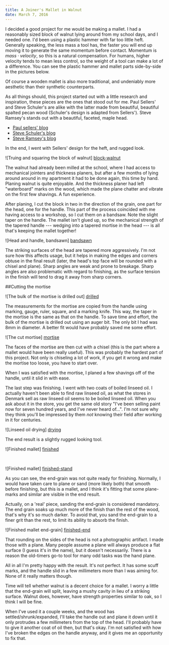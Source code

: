 ```yaml
---
title: A Joiner's Mallet in Walnut
date: March 7, 2016
---
```


I decided a good project for me would be making a mallet. I had a reasonably
sized block of walnut lying around from my school days, and I needed one. I'd
been using a plastic hammer with far too little heft. Generally speaking, the
less mass a tool has, the faster you will end up moving it to generate the same
momentum before contact. Momentum is $mass \cdot velocity$, so this is a natural
compensation. For humans, higher velocity tends to mean less control, so the
weight of a tool can make a lot of a difference.
You can see the plastic hammer and mallet parts side-by-side in the pictures
below.

Of course a wooden mallet is also more traditional, and undeniably more
aesthetic than their synthetic counterparts.

As all things should, this project started out with a little research and
inspiration, these pieces are the ones that stood out for me.
Paul Sellers' and Steve Schuler's are alike with the latter made from beautiful,
beautiful spalted pecan wood (Schuler's design is adapted from Sellers').
Steve Ramsey's stands out with a beautiful, faceted, maple head.

- [Paul sellers'
  blog](https://paulsellers.com/2015/01/the-mallet-making-video-is-on-youtube/)
- [Steve Schuler's blog](https://literaryworkshop.wordpress.com/2014/10/15/making-a-joiners-mallet/)
- [Steve Ramsey's
blog](http://woodworking.formeremortals.net/2012/06/make-a-wood-mallet/)

In the end, I went with Sellers' design for the heft, and rugged look.

![Truing and squaring the block of walnut] [block-walnut]

The walnut had already been milled at the school, where I had access to
mechanical jointers and thickness planers, but after a few months of lying
around around in my apartment it had to be done again, this time by hand.
Planing walnut is quite enjoyable. And the thickness planer had left
"waterboard" marks on the wood, which made the plane chatter and vibrate on the
first few shavings. A fun experience.

After planing, I cut the block in two in the direction of the grain, one part
for the head, one for the handle. This part of the process coincided with me
having access to a workshop, so I cut them on a bandsaw. Note the slight taper
on the handle. The mallet isn't glued up, so the mechanical strength of the
tapered handle --- wedging into a tapered mortise in the head --- is all that's
keeping the mallet together!

![Head and handle, bandsawn] [bandsawn]

The striking surfaces of the head are tapered more aggressively. I'm not sure how
this affects usage, but it helps in making the edges and
corners obtuse in the final result (later, the head's top face will be rounded
with a chisel and plane).
Sharp angles are weak and prone to breakage. Sharp angles  are also problematic
with regard to finishing, as the surface tension in the finish will tend to drag
it away from sharp corners.

##Cutting the mortise

![The bulk of the mortise is drilled out] [drilled]

The measurements for the mortise are copied from the handle using marking,
gauge, ruler, square, and a marking knife. This way, the taper in the mortise is
the same as that on the handle. To save time and effort, the bulk of the mortise
is drilled out using an auger bit. The only bit I had was 8mm in diameter. A
better fit would have probably saved me some effort.

![The cut mortise] [mortise]

The faces of the mortise are then cut with a chisel (this is the part where a
mallet would have been really useful). This was probably the hardest part of this
project. Not only is chiseling a lot of work, if you get it wrong and make the
mortise too loose, you have to start over.

When I was satisfied with the mortise, I planed a few shavings off of the
handle, until it slid in with ease.

The last step was finishing. I went with two coats of boiled linseed oil. I
actually haven't been able to find raw linseed oil, as what the stores in
Denmark sell as raw linseed oil seems to be boiled linseed oil. When you ask
about it in the store, you get the same old story "I've been selling paint now
for seven hundred years, and I've never heard of...". I'm not sure why they
think you'll be impressed by them _not_ knowing their field after working in it
for centuries.

![Linseed oil drying] [drying]

The end result is a slightly rugged looking tool.

![Finished mallet] [finished]

<br>

![Finished mallet] [finished-stand]

As you can see, the end-grain was not quite ready for finishing.
Normally, I would have taken care to plane or sand (more likely both) that
smooth before finishing, but this is a mallet, and I think it's fitting that
some plane-marks and similar are visible in the end result.

Actually, on a 'real' piece, sanding the end-grain is considered mandatory. The
end grain soaks up much more of the finish than the rest of the wood, that's why
it's so much darker. To avoid that, you sand the end-grain to a finer grit than
the rest, to limit its ability to absorb the finish.

![Finished mallet end-grain] [finished-end]

That rounding on the sides of the head is not a photographic artifact. I
made those with a plane. Many people assume a plane will always produce a flat
surface (I guess it's in the name), but it doesn't necessarily. There is a reason
the old-timers go-to tool for many odd tasks was the hand plane.

All in all I'm pretty happy with the result.
It's not perfect. It has some scuff marks, and the handle slid in a few
millimeters more than I was aiming for. None of it really matters though.

Time will tell whether walnut is a decent choice for a mallet. I worry a little
that the end-grain will split, leaving a mushy cavity in lieu of a striking
surface. Walnut does, however, have strength properties similar to oak, so
I think I will be fine.

When I've used it a couple weeks, and the wood has settled/shrunk/expanded, I'll
take the handle out and plane it down until it only protrudes a few millimeters
from the top of the head. I'll probably have to give it another coat of oil
then, but that's okay. I'm not satisfied with how I've broken the edges on the
handle anyway, and it gives me an opportunity to fix that.


[block-walnut]: mallet-assets/initial_planing_opt.jpg
[bandsawn]: mallet-assets/bandsawn.jpg
[drilled]: mallet-assets/drilled.jpg
[mortise]: mallet-assets/mortise.jpg
[drying]: mallet-assets/drying.jpg
[finished]: mallet-assets/finished_lying.jpg
[finished-stand]: mallet-assets/finished_standing.jpg
[finished-end]: mallet-assets/finished_end.jpg
